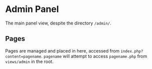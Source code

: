 # Admin Panel
The main panel view, despite the directory `/admin/`.

## Pages
Pages are managed and placed in here, accessed from `index.php?content=pagename`. `pagename` will attempt to access `pagename.php` from `views/admin` in the root.
